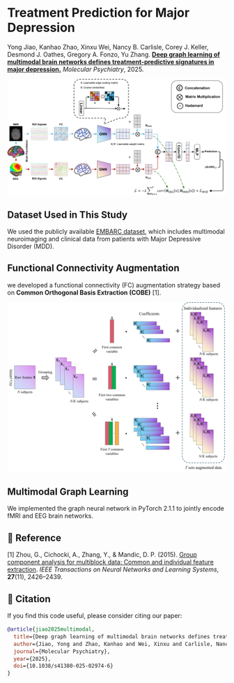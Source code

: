 # **Treatment Prediction for Major Depression**

Yong Jiao, Kanhao Zhao, Xinxu Wei, Nancy B. Carlisle, Corey J. Keller, Desmond J. Oathes, Gregory A. Fonzo, Yu Zhang. [**Deep graph learning of multimodal brain networks defines treatment-predictive signatures in major depression.**](https://doi.org/10.1038/s41380-025-02974-6) *Molecular Psychiatry*, 2025.

<div align=center>
<img src="https://github.com/YongJiao10/MultimodalGraph4MDD/blob/main/img/flowchart.png" width="1000">
</div>

## Dataset Used in This Study
We used the publicly available [EMBARC dataset](https://nda.nih.gov/edit_collection.html?id=2199), which includes multimodal neuroimaging and clinical data from patients with Major Depressive Disorder (MDD).

## Functional Connectivity Augmentation
we developed a functional connectivity (FC) augmentation strategy based on **Common Orthogonal Basis Extraction (COBE)** [1].

<div align=center>
<img src="https://github.com/YongJiao10/MultimodalGraph4MDD/blob/main/img/augmentation.png" width="1000">
</div>

## Multimodal Graph Learning
We implemented the graph neural network in PyTorch 2.1.1 to jointly encode fMRI and EEG brain networks.

## 📖 Reference
[1] Zhou, G., Cichocki, A., Zhang, Y., & Mandic, D. P. (2015). [Group component analysis for multiblock data: Common and individual feature extraction](https://ieeexplore.ieee.org/abstract/document/7310871?casa_token=Cdu6A3mH3IEAAAAA:IzoNtiv3PHed1cKE7foyeXkp0gb2o0St4aSEuiQmaFHYZKPa9YU7iS2_ZY81PImCkEYMg_IAsCI). *IEEE Transactions on Neural Networks and Learning Systems*, **27**(11), 2426–2439.

## 📝 Citation
If you find this code useful, please consider citing our paper:

```bibtex
@article{jiao2025multimodal,
  title={Deep graph learning of multimodal brain networks defines treatment-predictive signatures in major depression},
  author={Jiao, Yong and Zhao, Kanhao and Wei, Xinxu and Carlisle, Nancy B and Keller, Corey J and Oathes, Desmond J and Fonzo, Gregory A and Zhang, Yu},
  journal={Molecular Psychiatry},
  year={2025},
  doi={10.1038/s41380-025-02974-6}
}